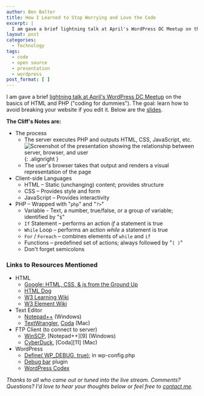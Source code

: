 ```yaml
---
author: Ben Balter
title: How I Learned to Stop Worrying and Love the Code
excerpt: |
  I am gave a brief lightning talk at April's WordPress DC Meetup on the basics of HTML and PHP ("coding for dummies"). The goal: learn how to avoid breaking your website if you edit it. Below are the slides and recording.
layout: post
categories:
  - Technology
tags:
  - code
  - open source
  - presentation
  - wordpress
post_format: [ ]
---
```


I am gave a brief [lightning talk at April's WordPress DC Meetup](http://www.meetup.com/wordpressdc/events/16887732/) on the basics of HTML and PHP ("coding for dummies"). The goal: learn how to avoid breaking your website if you edit it. Below are the [slides](http://www.slideshare.net/benbalter/how-i-learned-to-stop-worrying-and-love-the-code).

**The Cliff's Notes are:**

*   The process
    *   The server executes PHP and outputs HTML, CSS, JavaScript, etc.![Screenshot of the presentation showing the relationship between server, browser, and user](http://ben.balter.com/wp-content/uploads/2011/04/infographic-300x138.png "infographic"){: .alignright }
    *   The user's browser takes that output and renders a visual representation of the page
*   Client-side Languages
    *   HTML – Static (unchanging) content; provides structure
    *   CSS – Provides style and form
    *   JavaScript – Provides interactivity
*   PHP – Wrapped with "`php`" and "`?>`"
    *   Variable - Text, a number, true/false, or a group of variable; identified by "`$`"
    *   `If` Statement – performs an action *if* a statement is true
    *   `While` Loop – performs an action *while* a statement is true
    *   `For` / `Foreach` – combines elements of `while` and `if`
    *   Functions – predefined set of actions; always followed by "`( )`"
    *   Don't forget semicolons


### Links to Resources Mentioned

*   HTML
    *   [Google: HTML, CSS, & js from the Ground Up ](http://code.google.com/edu/submissions/html-css-javascript/)
    *   [HTML Dog ](http://htmldog.com)
    *   [W3 Learning Wiki ](http://www.w3.org/wiki/HTML/Training)
    *   [W3 Element Wiki ](http://www.w3.org/wiki/HTML/Elements)
*   Text Editor
    *   [Notepad++](http://notepad-plus-plus.org/) (Windows)
    *   [TextWrangler](http://www.barebones.com/products/textwrangler/), [Coda](http://www.panic.com/coda/) (Mac)
*   FTP Client (to connect to server)
    *   [WinSCP](http://winscp.net/eng/index.php), [Notepad++][9] (Windows)
    *   [CyberDuck](http://cyberduck.ch/), [Coda][11] (Mac)
*   WordPress
    *   [Define( WP_DEBUG, true);](http://codex.wordpress.org/Editing_wp-config.php#Debug) in wp-config.php
    *   [Debug bar](http://wordpress.org/extend/plugins/debug-bar/) plugin
    *   [WordPress Codex](http://codex.wordpress.org/)

*Thanks to all who came out or tuned into the live stream. Comments? Questions? I'd love to hear your thoughts below or feel free to [contact me](http://ben.balter.com/contact/).*

